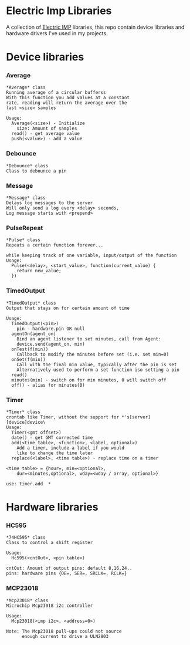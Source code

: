 # Electric Imp Libraries

A collection of [Electric IMP](https://electricimp.com) libraries, this repo contain device libraries and hardware drivers I've used in my projects.

# Device libraries

### Average
```
*Average* class
Running average of a circular bufferss
With this function you add values at a constant
rate, reading will return the average over the
last <size> samples

Usage:
  Average(<size>) - Initialize
    size: Amount of samples
  read() - get average value
  push(<value>) - add a value
```
### Debounce
```
*Debounce* class
Class to debounce a pin
```

### Message
```
*Message* class
Delays log messages to the server
Will only send a log every <delay> seconds,
Log message starts with <prepend>
```
### PulseRepeat
```
*Pulse* class
Repeats a certain function forever...

while keeping track of one variable, input/output of the function
Usage:
  Pulse(<delay>, <start_value>, function(current_value) {
    return new_value;   
  })
```

### TimedOutput
```
*TimedOutput* class
Output that stays on for certain amount of time

Usage:
  TimedOutput(<pin>)
    pin - hardware.pin OR null
  agentOn(agent_on)
    Bind an agent listener to set minutes, call from Agent:
    device.send(agent_on, min)
  onTest(f(min))
    Callback to modify the minutes before set (i.e. set min=0)
  onSet(f(min))
    Call with the final min value, typically after the pin is set 
    Alternatively used to perform a set function iso setting a pin
  read()
  minutes(min) - switch on for min minutes, 0 will switch off
  off() - alias for minutes(0)
```

### Timer

```
*Timer* class
crontab like Timer, without the support for *'s[server]
[device]device\
Usage:
  Timer(<gmt offset>)
  date() - get GMT corrected time
  add(<time table>, <function>, <label, optional>) 
    Add a timer, include a label if you would
    like to change the time later
  replace(<label>, <time table>) - replace time on a timer

<time table> = {hour=, min=<optional>, 
    dur=<minutes,optional>, wday=<wday / array, optional>}

use: timer.add  *
```


# Hardware libraries

### HC595
```
*74HC595* class
Class to control a shift register

Usage:
  Hc595(<cntOut>, <pin table>)

cntOut: Amount of output pins: default 8,16,24.. 
pins: hardware pins {OE=, SER=, SRCLK=, RCLK=}
```

### MCP23018
```
*Mcp23018* class
Microchip Mcp23018 i2c controller

Usage:
  Mcp23018(<imp i2c>, <address=0>)

Note: The Mcp23018 pull-ups could not source
      enough current to drive a ULN2803
```